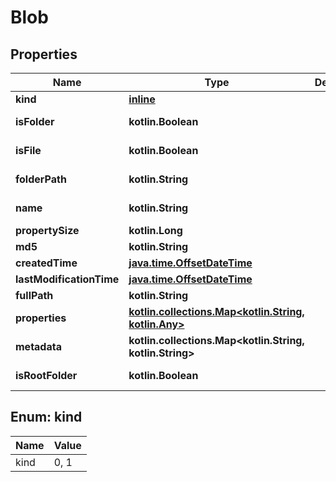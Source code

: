 
# Blob

## Properties
| Name | Type | Description | Notes |
| ------------ | ------------- | ------------- | ------------- |
| **kind** | [**inline**](#Kind) |  |  [optional] |
| **isFolder** | **kotlin.Boolean** |  |  [optional] [readonly] |
| **isFile** | **kotlin.Boolean** |  |  [optional] [readonly] |
| **folderPath** | **kotlin.String** |  |  [optional] [readonly] |
| **name** | **kotlin.String** |  |  [optional] [readonly] |
| **propertySize** | **kotlin.Long** |  |  [optional] |
| **md5** | **kotlin.String** |  |  [optional] |
| **createdTime** | [**java.time.OffsetDateTime**](java.time.OffsetDateTime.md) |  |  [optional] |
| **lastModificationTime** | [**java.time.OffsetDateTime**](java.time.OffsetDateTime.md) |  |  [optional] |
| **fullPath** | **kotlin.String** |  |  [optional] |
| **properties** | [**kotlin.collections.Map&lt;kotlin.String, kotlin.Any&gt;**](kotlin.Any.md) |  |  [optional] [readonly] |
| **metadata** | **kotlin.collections.Map&lt;kotlin.String, kotlin.String&gt;** |  |  [optional] [readonly] |
| **isRootFolder** | **kotlin.Boolean** |  |  [optional] [readonly] |


<a id="Kind"></a>
## Enum: kind
| Name | Value |
| ---- | ----- |
| kind | 0, 1 |



